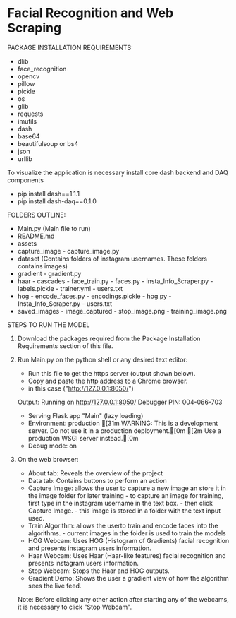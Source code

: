 # Facial Recognition and Web Scraping


PACKAGE INSTALLATION REQUIREMENTS:
- dlib
- face_recognition
- opencv
- pillow
- pickle
- os
- glib
- requests
- imutils
- dash
- base64
- beautifulsoup or bs4
- json
- urllib

To visualize the application is necessary install core dash backend and DAQ components
- pip install dash==1.1.1  
- pip install dash-daq==0.1.0 


FOLDERS OUTLINE:

- Main.py (Main file to run)
- README.md
- assets
- capture_image
        - capture_image.py
- dataset (Contains folders of instagram usernames. These folders contains images)
- gradient
        - gradient.py
- haar
        - cascades
        - face_train.py
        - faces.py
        - insta_Info_Scraper.py
        - labels.pickle
        - trainer.yml
        - users.txt
- hog
        - encode_faces.py
        - encodings.pickle
        - hog.py
        - Insta_Info_Scraper.py
        - users.txt
- saved_images
        - image_captured
        - stop_image.png
        - training_image.png



STEPS TO RUN THE MODEL

1. Download the packages required from the Package Installation Requirements section of this file.
2. Run Main.py on the python shell or any desired text editor: 
   - Run this file to get the https server (output shown below). 
   - Copy and paste the http address to a Chrome browser.
   - in this case ("http://127.0.0.1:8050/")
   
   Output:
   Running on http://127.0.0.1:8050/
   Debugger PIN: 004-066-703
   * Serving Flask app "Main" (lazy loading)
   * Environment: production
   [31m   WARNING: This is a development server. Do not use it in a production deployment.[0m
   [2m   Use a production WSGI server instead.[0m
   * Debug mode: on

2. On the web browser:
    - About tab: Reveals the overview of the project
    - Data tab: Contains buttons to perform an action
    - Capture Image: allows the user to capture a new image an store it in the image folder for later training
            - to capture an image for training, first type in the instagram username in the text box.
            - then click Capture Image.
            - this image is stored in a folder with the text input used.
    - Train Algorithm: allows the userto train and encode faces into the algorithms.
            - current images in the folder is used to train the models
    - HOG Webcam: Uses HOG (Histogram of Gradients) facial recognition and presents instagram users information.
    - Haar Webcam: Uses Haar (Haar-like features) facial recognition and presents instagram users information.
    - Stop Webcam: Stops the Haar and HOG outputs.
    - Gradient Demo: Shows the user a gradient view of how the algorithm sees the live feed.
    
    Note: Before clicking any other action after starting any of the webcams, it is necessary to click "Stop Webcam".
         

 
 

